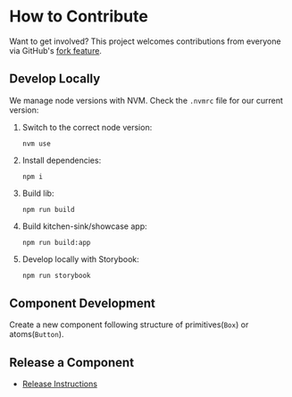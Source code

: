 # How to Contribute

Want to get involved? This project welcomes contributions from everyone via
GitHub's [fork feature](https://docs.github.com/en/get-started/quickstart/fork-a-repo).

## Develop Locally

We manage node versions with NVM. Check the `.nvmrc` file for our current version:

1. Switch to the correct node version:

   ```shell
   nvm use
   ```

2. Install dependencies:

   ```shell
   npm i
   ```

3. Build lib:

   ```shell
   npm run build
   ```

4. Build kitchen-sink/showcase app:

   ```shell
   npm run build:app
   ```

5. Develop locally with Storybook:

   ```bash
   npm run storybook
   ```

## Component Development

Create a new component following structure of primitives(`Box`) or atoms(`Button`).

## Release a Component

- [Release Instructions](./Releasing.md)
